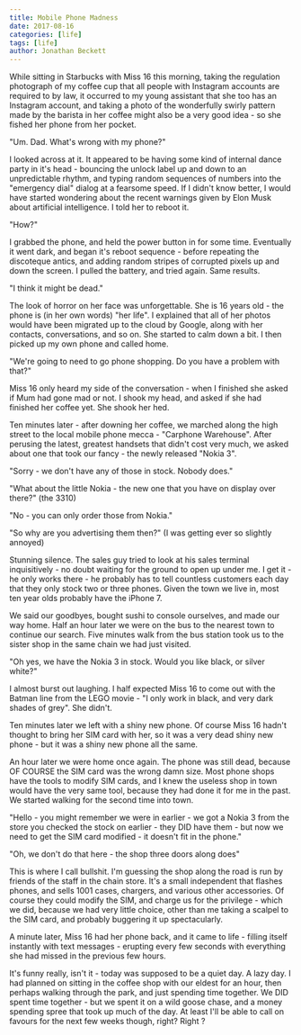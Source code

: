 ```yaml
---
title: Mobile Phone Madness
date: 2017-08-16
categories: [life]
tags: [life]
author: Jonathan Beckett
---
```


While sitting in Starbucks with Miss 16 this morning, taking the regulation photograph of my coffee cup that all people with Instagram accounts are required to by law, it occurred to my young assistant that she too has an Instagram account, and taking a photo of the wonderfully swirly pattern made by the barista in her coffee might also be a very good idea - so she fished her phone from her pocket.

"Um. Dad. What's wrong with my phone?"

I looked across at it. It appeared to be having some kind of internal dance party in it's head - bouncing the unlock label up and down to an unpredictable rhythm, and typing random sequences of numbers into the "emergency dial" dialog at a fearsome speed. If I didn't know better, I would have started wondering about the recent warnings given by Elon Musk about artificial intelligence. I told her to reboot it.

"How?"

I grabbed the phone, and held the power button in for some time. Eventually it went dark, and began it's reboot sequence - before repeating the discoteque antics, and adding random stripes of corrupted pixels up and down the screen. I pulled the battery, and tried again. Same results.

"I think it might be dead."

The look of horror on her face was unforgettable. She is 16 years old - the phone is (in her own words) "her life". I explained that all of her photos would have been migrated up to the cloud by Google, along with her contacts, conversations, and so on. She started to calm down a bit. I then picked up my own phone and called home.

"We're going to need to go phone shopping. Do you have a problem with that?"

Miss 16 only heard my side of the conversation - when I finished she asked if Mum had gone mad or not. I shook my head, and asked if she had finished her coffee yet. She shook her hed.

Ten minutes later - after downing her coffee, we marched along the high street to the local mobile phone mecca - "Carphone Warehouse". After perusing the latest, greatest handsets that didn't cost very much, we asked about one that took our fancy - the newly released "Nokia 3".

"Sorry - we don't have any of those in stock. Nobody does."

"What about the little Nokia - the new one that you have on display over there?" (the 3310)

"No - you can only order those from Nokia."

"So why are you advertising them then?" (I was getting ever so slightly annoyed)

Stunning silence. The sales guy tried to look at his sales terminal inquisitively - no doubt waiting for the ground to open up under me. I get it - he only works there - he probably has to tell countless customers each day that they only stock two or three phones. Given the town we live in, most ten year olds probably have the iPhone 7.

We said our goodbyes, bought sushi to console ourselves, and made our way home. Half an hour later we were on the bus to the nearest town to continue our search. Five minutes walk from the bus station took us to the sister shop in the same chain we had just visited.

"Oh yes, we have the Nokia 3 in stock. Would you like black, or silver white?"

I almost burst out laughing. I half expected Miss 16 to come out with the Batman line from the LEGO movie - "I only work in black, and very dark shades of grey". She didn't.

Ten minutes later we left with a shiny new phone. Of course Miss 16 hadn't thought to bring her SIM card with her, so it was a very dead shiny new phone - but it was a shiny new phone all the same.

An hour later we were home once again. The phone was still dead, because OF COURSE the SIM card was the wrong damn size. Most phone shops have the tools to modify SIM cards, and I knew the useless shop in town would have the very same tool, because they had done it for me in the past. We started walking for the second time into town.

"Hello - you might remember we were in earlier - we got a Nokia 3 from the store you checked the stock on earlier - they DID have them - but now we need to get the SIM card modified - it doesn't fit in the phone."

"Oh, we don't do that here - the shop three doors along does"

This is where I call bullshit. I'm guessing the shop along the road is run by friends of the staff in the chain store. It's a small independent that flashes phones, and sells 1001 cases, chargers, and various other accessories. Of course they could modify the SIM, and charge us for the privilege - which we did, because we had very little choice, other than me taking a scalpel to the SIM card, and probably buggering it up spectacularly.

A minute later, Miss 16 had her phone back, and it came to life - filling itself instantly with text messages - erupting every few seconds with everything she had missed in the previous few hours.

It's funny really, isn't it - today was supposed to be a quiet day. A lazy day. I had planned on sitting in the coffee shop with our eldest for an hour, then perhaps walking through the park, and just spending time together. We DID spent time together - but we spent it on a wild goose chase, and a money spending spree that took up much of the day. At least I'll be able to call on favours for the next few weeks though, right? Right ?